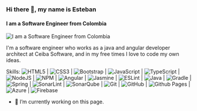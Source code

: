 ### Hi there 👋, my name is Esteban
#### I am a Software Engineer from Colombia
![I am a Software Engineer from Colombia](https://images.unsplash.com/photo-1431440869543-efaf3388c585?q=80&w=1470&auto=format&fit=crop&ixlib=rb-4.0.3&ixid=M3wxMjA3fDB8MHxwaG90by1wYWdlfHx8fGVufDB8fHx8fA%3D%3D)

I'm a software engineer who works as a java and angular developer architect at Ceiba Software, and in my free times I love to code my own ideas.

Skills: ![HTML5](https://img.shields.io/badge/html5-%23E34F26.svg?style=for-the-badge&logo=html5&logoColor=white) | ![CSS3](https://img.shields.io/badge/css3-%231572B6.svg?style=for-the-badge&logo=css3&logoColor=white) | ![Bootstrap](https://img.shields.io/badge/bootstrap-%238511FA.svg?style=for-the-badge&logo=bootstrap&logoColor=white) | ![JavaScript](https://img.shields.io/badge/javascript-%23323330.svg?style=for-the-badge&logo=javascript&logoColor=%23F7DF1E) | ![TypeScript](https://img.shields.io/badge/typescript-%23007ACC.svg?style=for-the-badge&logo=typescript&logoColor=white) | ![NodeJS](https://img.shields.io/badge/node.js-6DA55F?style=for-the-badge&logo=node.js&logoColor=white) | ![NPM](https://img.shields.io/badge/NPM-%23CB3837.svg?style=for-the-badge&logo=npm&logoColor=white) | ![Angular](https://img.shields.io/badge/angular-%23DD0031.svg?style=for-the-badge&logo=angular&logoColor=white) | ![Jasmine](https://img.shields.io/badge/jasmine-%238A4182.svg?style=for-the-badge&logo=jasmine&logoColor=white) | ![ESLint](https://img.shields.io/badge/ESLint-4B3263?style=for-the-badge&logo=eslint&logoColor=white) | ![Java](https://img.shields.io/badge/java-%23ED8B00.svg?style=for-the-badge&logo=openjdk&logoColor=white) | ![Gradle](https://img.shields.io/badge/Gradle-02303A.svg?style=for-the-badge&logo=Gradle&logoColor=white) | ![Spring](https://img.shields.io/badge/spring-%236DB33F.svg?style=for-the-badge&logo=spring&logoColor=white) | ![SonarLint](https://img.shields.io/badge/SonarLint-CB2029?style=for-the-badge&logo=SONARLINT&logoColor=white) | ![SonarQube](https://img.shields.io/badge/SonarQube-black?style=for-the-badge&logo=sonarqube&logoColor=4E9BCD) | ![Git](https://img.shields.io/badge/git-%23F05033.svg?style=for-the-badge&logo=git&logoColor=white) | ![GitHub](https://img.shields.io/badge/github-%23121011.svg?style=for-the-badge&logo=github&logoColor=white) | ![Github Pages](https://img.shields.io/badge/github%20pages-121013?style=for-the-badge&logo=github&logoColor=white) | ![Azure](https://img.shields.io/badge/azure-%230072C6.svg?style=for-the-badge&logo=microsoftazure&logoColor=white) | ![Firebase](https://img.shields.io/badge/firebase-%23039BE5.svg?style=for-the-badge&logo=firebase)

- 🔭 I’m currently working on this page. 
